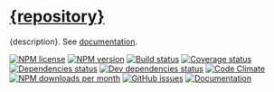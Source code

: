 [{repository}]({homepage})
==

{description}. See [documentation]({homepage}/index.html).

[![NPM license](http://img.shields.io/npm/l/{fullname}.svg?style=flat)](https://raw.githubusercontent.com/{repository}/master/LICENSE)
[![NPM version](http://img.shields.io/npm/v/{fullname}.svg?style=flat)](https://www.npmjs.org/package/{fullname})
[![Build status](http://img.shields.io/travis/{repository}.svg?style=flat)](https://travis-ci.org/{repository})
[![Coverage status](http://img.shields.io/coveralls/{repository}.svg?style=flat)](https://coveralls.io/r/{repository})
[![Dependencies status](http://img.shields.io/david/{repository}.svg?style=flat)](https://david-dm.org/{repository}#info=dependencies)
[![Dev dependencies status](http://img.shields.io/david/dev/{repository}.svg?style=flat)](https://david-dm.org/{repository}#info=devDependencies)
[![Code Climate](http://img.shields.io/codeclimate/github/{repository}.svg?style=flat)](https://codeclimate.com/github/{repository})
[![NPM downloads per month](http://img.shields.io/npm/dm/{fullname}.svg?style=flat)](https://www.npmjs.org/package/{fullname})
[![GitHub issues](http://img.shields.io/github/issues/{repository}.svg?style=flat)](https://github.com/{repository}/issues)
[![Documentation](https://raw.githubusercontent.com/{repository}/gh-pages/badge.svg)]({homepage}/source.html)
